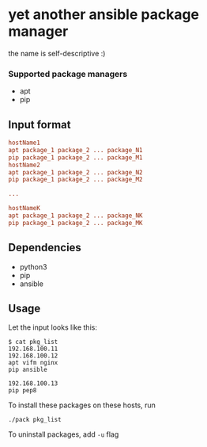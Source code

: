 # yet another ansible package manager

the name is self-descriptive :)

### Supported package managers

- apt
- pip

## Input format

```ini
hostName1
apt package_1 package_2 ... package_N1
pip package_1 package_2 ... package_M1
hostName2
apt package_1 package_2 ... package_N2
pip package_1 package_2 ... package_M2

...

hostNameK
apt package_1 package_2 ... package_NK
pip package_1 package_2 ... package_MK
```

## Dependencies

- python3
- pip
- ansible

## Usage

Let the input looks like this:
```
$ cat pkg_list
192.168.100.11
192.168.100.12
apt vifm nginx
pip ansible

192.168.100.13
pip pep8
```

To install these packages on these hosts, run
```
./pack pkg_list
```

To uninstall packages, add `-u` flag

